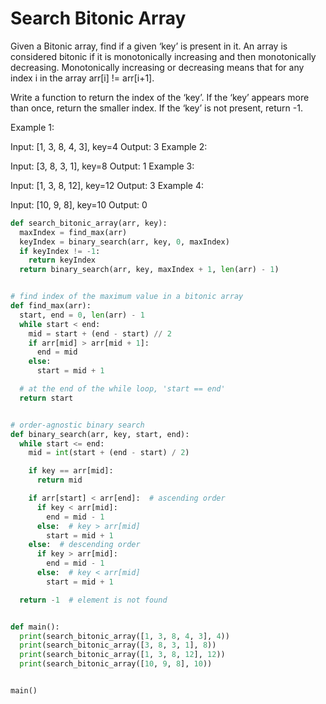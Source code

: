 # Search Bitonic Array
Given a Bitonic array, find if a given ‘key’ is present in it. An array is considered bitonic if it is monotonically increasing and then monotonically decreasing. Monotonically increasing or decreasing means that for any index i in the array arr[i] != arr[i+1].

Write a function to return the index of the ‘key’. If the ‘key’ appears more than once, return the smaller index. If the ‘key’ is not present, return -1.

Example 1:

Input: [1, 3, 8, 4, 3], key=4
Output: 3
Example 2:

Input: [3, 8, 3, 1], key=8
Output: 1
Example 3:

Input: [1, 3, 8, 12], key=12
Output: 3
Example 4:

Input: [10, 9, 8], key=10
Output: 0


```python
def search_bitonic_array(arr, key):
  maxIndex = find_max(arr)
  keyIndex = binary_search(arr, key, 0, maxIndex)
  if keyIndex != -1:
    return keyIndex
  return binary_search(arr, key, maxIndex + 1, len(arr) - 1)


# find index of the maximum value in a bitonic array
def find_max(arr):
  start, end = 0, len(arr) - 1
  while start < end:
    mid = start + (end - start) // 2
    if arr[mid] > arr[mid + 1]:
      end = mid
    else:
      start = mid + 1

  # at the end of the while loop, 'start == end'
  return start


# order-agnostic binary search
def binary_search(arr, key, start, end):
  while start <= end:
    mid = int(start + (end - start) / 2)

    if key == arr[mid]:
      return mid

    if arr[start] < arr[end]:  # ascending order
      if key < arr[mid]:
        end = mid - 1
      else:  # key > arr[mid]
        start = mid + 1
    else:  # descending order
      if key > arr[mid]:
        end = mid - 1
      else:  # key < arr[mid]
        start = mid + 1

  return -1  # element is not found


def main():
  print(search_bitonic_array([1, 3, 8, 4, 3], 4))
  print(search_bitonic_array([3, 8, 3, 1], 8))
  print(search_bitonic_array([1, 3, 8, 12], 12))
  print(search_bitonic_array([10, 9, 8], 10))


main()
```
